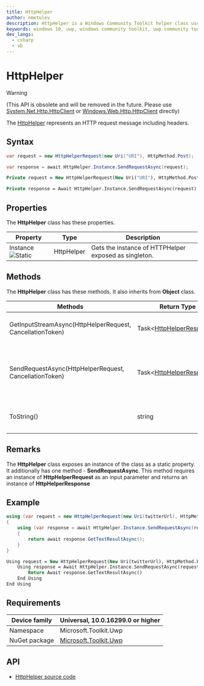 ```yaml
---
title: HttpHelper
author: nmetulev
description: HttpHelper is a Windows Community Toolkit helper class used to assist in common http and networking scenarios.
keywords: windows 10, uwp, windows community toolkit, uwp community toolkit, uwp toolkit, HttpHelper
dev_langs:
  - csharp
  - vb
---
```


# HttpHelper

> [!WARNING]
> (This API is obsolete and will be removed in the future. Please use [System.Net.Http.HttpClient](https://msdn.microsoft.com/library/system.net.http.httpclient(v=vs.110).aspx) or [Windows.Web.Http.HttpClient](https://docs.microsoft.com/uwp/api/Windows.Web.Http.HttpClient) directly)

The [HttpHelper](https://docs.microsoft.com/dotnet/api/microsoft.toolkit.uwp.httphelper) represents an HTTP request message including headers.

## Syntax

```csharp
var request = new HttpHelperRequest(new Uri("URI"), HttpMethod.Post);

var response = await HttpHelper.Instance.SendRequestAsync(request);
```
```vb
Private request = New HttpHelperRequest(New Uri("URI"), HttpMethod.Post)

Private response = Await HttpHelper.Instance.SendRequestAsync(request)
```

## Properties

The **HttpHelper** class has these properties.

| Property | Type | Description |
| -------- | ----------- | ----------- |
| Instance ![Static](https://i-msdn.sec.s-msft.com/dynimg/IC64394.jpeg) | HttpHelper | Gets the instance of HTTPHelper exposed as singleton. |

## Methods

The **HttpHelper** class has these methods. It also inherits from **Object** class.

| Methods | Return Type | Description |
| -- | -- | -- |
| GetInputStreamAsync(HttpHelperRequest, CancellationToken) | Task<[HttpHelperResponse](HttpHelperResponse.md)> | Process Http Request using instance of HttpClient |
| SendRequestAsync(HttpHelperRequest, CancellationToken) | Task<[HttpHelperResponse](HttpHelperResponse.md)> | Takes an instance of HttpHelperRequest as a parameter and passes it to server. It turns server response as HttpHelperResponse |
| ToString() | string | Returns a string that represents the current HttpHelper object |

## Remarks

The **HttpHelper** class exposes an instance of the class as a static property.
It additionally has one method - **SendRequestAsync**. This method requires an instance of **HttpHelperRequest** as an input parameter and returns an instance of **HttpHelperResponse**

## Example

```csharp
using (var request = new HttpHelperRequest(new Uri(twitterUrl), HttpMethod.Post))
{
    using (var response = await HttpHelper.Instance.SendRequestAsync(request))
    {
        return await response.GetTextResultAsync();
    }
}
```
```vb
Using request = New HttpHelperRequest(New Uri(twitterUrl), HttpMethod.Post)
    Using response = Await HttpHelper.Instance.SendRequestAsync(request)
        Return Await response.GetTextResultAsync()
    End Using
End Using
```

## Requirements

| Device family | Universal, 10.0.16299.0 or higher |
| --- | --- |
| Namespace | Microsoft.Toolkit.Uwp |
| NuGet package | [Microsoft.Toolkit.Uwp](https://www.nuget.org/packages/Microsoft.Toolkit.Uwp/) |

## API

* [HttpHelper source code](https://github.com/Microsoft/WindowsCommunityToolkit//blob/master/Microsoft.Toolkit.Uwp/Helpers/HttpHelper/HttpHelper.cs)
